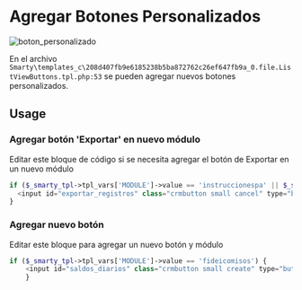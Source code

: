 # Agregar Botones Personalizados
![boton_personalizado](https://user-images.githubusercontent.com/80594356/113789158-39c7f080-9704-11eb-8165-2d47db4cf9d8.png)

En el archivo `Smarty\templates_c\208d407fb9e6185238b5ba872762c26ef647fb9a_0.file.ListViewButtons.tpl.php:53` se pueden agregar nuevos botones personalizados.

## Usage

### Agregar botón 'Exportar' en nuevo módulo
Editar este bloque de código si se necesita agregar el botón de Exportar en un nuevo módulo
```php
if ($_smarty_tpl->tpl_vars['MODULE']->value == 'instruccionespa' || $_smarty_tpl->tpl_vars['MODULE']->value == 'fideicomisos') {
  <input id="exportar_registros" class="crmbutton small cancel" type="button" value="Exportar" style="display:none;"/>
}
```

### Agregar nuevo botón
Editar este bloque para agregar un nuevo botón y módulo
```php
if ($_smarty_tpl->tpl_vars['MODULE']->value == 'fideicomisos') {
    <input id="saldos_diarios" class="crmbutton small create" type="button" value="Carga de Saldos Diarios" style="display:none;"/>
	}
```
